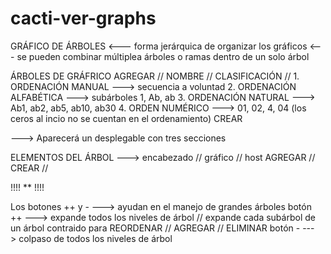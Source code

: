 # cacti-ver-graphs

GRÁFICO DE ÁRBOLES <--- forma jerárquica de organizar los gráficos <--- se pueden combinar múltiplea árboles o ramas dentro de un solo árbol

ÁRBOLES DE GRÁFRICO
AGREGAR //
NOMBRE //
CLASIFICACIÓN // 
    1. ORDENACIÓN MANUAL ---> secuencia a voluntad
    2. ORDENACIÓN ALFABÉTICA ---> subárboles 1, Ab, ab
    3. ORDENACIÓN NATURAL ---> Ab1, ab2, ab5, ab10, ab30
    4. ORDEN NUMÉRICO ---> 01, 02, 4, 04 (los ceros al incio no se cuentan en el ordenamiento)
CREAR

---> Aparecerá un desplegable con tres secciones

ELEMENTOS DEL ÁRBOL ---> encabezado // gráfico // host
AGREGAR //
CREAR //

!!!! ** !!!!

Los botones ++  y  - ---> ayudan en el manejo de grandes árboles
    botón ++ ---> expande todos los niveles de árbol // expande cada subárbol de un árbol contraido para REORDENAR // AGREGAR // ELIMINAR
    botón -  ---> colpaso de todos los niveles de árbol
